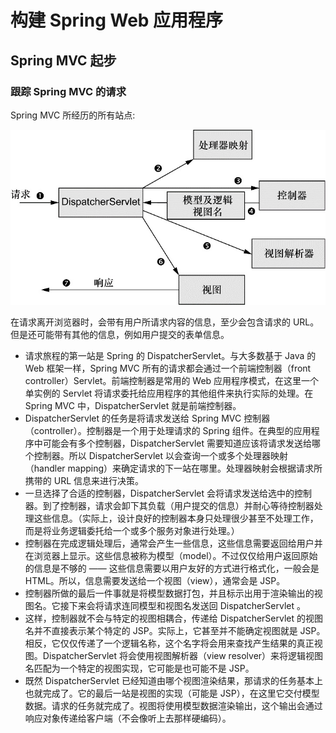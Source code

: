 # 构建 Spring Web 应用程序

## Spring MVC 起步

### 跟踪 Spring MVC 的请求

Spring MVC 所经历的所有站点:

![Spring MVC Request](/images/springMvcRequest.jpg)

在请求离开浏览器时，会带有用户所请求内容的信息，至少会包含请求的 URL。但是还可能带有其他的信息，例如用户提交的表单信息。

- 请求旅程的第一站是 Spring 的 DispatcherServlet。与大多数基于 Java 的 Web 框架一样，Spring MVC 所有的请求都会通过一个前端控制器（front controller）Servlet。前端控制器是常用的 Web 应用程序模式，在这里一个单实例的 Servlet 将请求委托给应用程序的其他组件来执行实际的处理。在 Spring MVC 中，DispatcherServlet 就是前端控制器。
- DispatcherServlet 的任务是将请求发送给 Spring MVC 控制器（controller）。控制器是一个用于处理请求的 Spring 组件。在典型的应用程序中可能会有多个控制器，DispatcherServlet 需要知道应该将请求发送给哪个控制器。所以 DispatcherServlet 以会查询一个或多个处理器映射（handler mapping）来确定请求的下一站在哪里。处理器映射会根据请求所携带的 URL 信息来进行决策。
- 一旦选择了合适的控制器，DispatcherServlet 会将请求发送给选中的控制器。到了控制器，请求会卸下其负载（用户提交的信息）并耐心等待控制器处理这些信息。（实际上，设计良好的控制器本身只处理很少甚至不处理工作，而是将业务逻辑委托给一个或多个服务对象进行处理。）
- 控制器在完成逻辑处理后，通常会产生一些信息，这些信息需要返回给用户并在浏览器上显示。这些信息被称为模型（model）。不过仅仅给用户返回原始的信息是不够的 —— 这些信息需要以用户友好的方式进行格式化，一般会是 HTML。所以，信息需要发送给一个视图（view），通常会是 JSP。
- 控制器所做的最后一件事就是将模型数据打包，并且标示出用于渲染输出的视图名。它接下来会将请求连同模型和视图名发送回 DispatcherServlet 。
- 这样，控制器就不会与特定的视图相耦合，传递给 DispatcherServlet 的视图名并不直接表示某个特定的 JSP。实际上，它甚至并不能确定视图就是 JSP。相反，它仅仅传递了一个逻辑名称，这个名字将会用来查找产生结果的真正视图。DispatcherServlet 将会使用视图解析器（view resolver）来将逻辑视图名匹配为一个特定的视图实现，它可能是也可能不是 JSP。
- 既然 DispatcherServlet 已经知道由哪个视图渲染结果，那请求的任务基本上也就完成了。它的最后一站是视图的实现（可能是 JSP），在这里它交付模型数据。请求的任务就完成了。视图将使用模型数据渲染输出，这个输出会通过响应对象传递给客户端（不会像听上去那样硬编码）。
